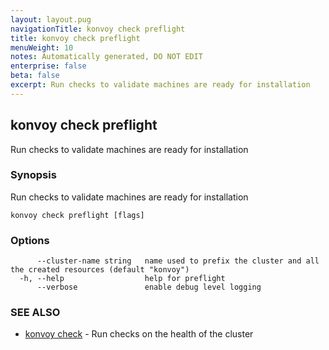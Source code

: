 ```yaml
---
layout: layout.pug
navigationTitle: konvoy check preflight
title: konvoy check preflight
menuWeight: 10
notes: Automatically generated, DO NOT EDIT
enterprise: false
beta: false
excerpt: Run checks to validate machines are ready for installation
---
```


## konvoy check preflight

Run checks to validate machines are ready for installation

### Synopsis

Run checks to validate machines are ready for installation

```
konvoy check preflight [flags]
```

### Options

```
      --cluster-name string   name used to prefix the cluster and all the created resources (default "konvoy")
  -h, --help                  help for preflight
      --verbose               enable debug level logging
```

### SEE ALSO

* [konvoy check](../)	 - Run checks on the health of the cluster


